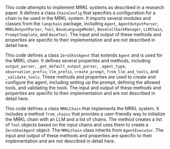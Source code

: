 This code attempts to implement MRKL systems as described in a research paper. It defines a class `ChainConfig` that specifies a configuration for a chain to be used in the MRKL system. It imports several modules and classes from the `langchain` package, including `Agent`, `AgentOutputParser`, `MRKLOutputParser`, `Tool`, `BaseLanguageModel`, `BaseCallbackManager`, `LLMChain`, `PromptTemplate`, and `BaseTool`. The input and output of these methods and properties are specific to their implementation and are not described in detail here.

This code defines a class `ZeroShotAgent` that extends `Agent` and is used for the MRKL chain. It defines several properties and methods, including `output_parser`, `_get_default_output_parser`, `_agent_type`, `observation_prefix`, `llm_prefix`, `create_prompt`, `from_llm_and_tools`, and `_validate_tools`. These methods and properties are used to create and configure the agent, including setting up the prompt, defining the allowed tools, and validating the tools. The input and output of these methods and properties are specific to their implementation and are not described in detail here.

This code defines a class `MRKLChain` that implements the MRKL system. It includes a method `from_chains` that provides a user-friendly way to initialize the MRKL chain with an LLM and a list of chains. The method creates a list of `Tool` objects based on the input chains and uses them to create a `ZeroShotAgent` object. The `MRKLChain` class inherits from `AgentExecutor`. The input and output of these methods and properties are specific to their implementation and are not described in detail here.

